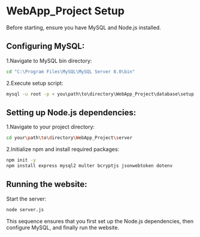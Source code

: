 # WebApp_Project Setup

Before starting, ensure you have MySQL and Node.js installed.

## Configuring MySQL:

1.Navigate to MySQL bin directory:
```bash
cd "C:\Program Files\MySQL\MySQL Server 8.0\bin"
```

2.Execute setup script:
```bash
mysql -u root -p < you\path\to\directory\WebApp_Project\database\setup.sql
```

## Setting up Node.js dependencies:

1.Navigate to your project directory:
```bash
cd your\path\to\directory\WebApp_Project\server
```

2.Initialize npm and install required packages:
```bash
npm init -y
npm install express mysql2 multer bcryptjs jsonwebtoken dotenv
```

## Running the website:

Start the server:
```bash
node server.js
```
This sequence ensures that you first set up the Node.js dependencies, then configure MySQL, and finally run the website.

